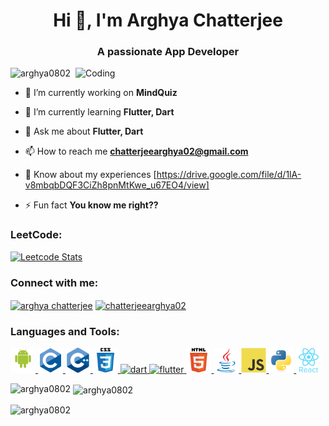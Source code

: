 <h1 align="center">Hi 👋, I'm Arghya Chatterjee</h1>
<h3 align="center">A passionate App Developer </h3>
<img align="right" alt="Coding" width="400" src= https://media.tenor.com/NOYF3f82b_gAAAAC/programmer.gif>
<p align="left"> <img src="https://komarev.com/ghpvc/?username=arghya0802&label=Profile%20views&color=0e75b6&style=flat" alt="arghya0802" /> </p>

- 🔭 I’m currently working on **MindQuiz**

- 🌱 I’m currently learning **Flutter, Dart**

- 💬 Ask me about **Flutter, Dart**

- 📫 How to reach me **chatterjeearghya02@gmail.com**

- 📄 Know about my experiences [https://drive.google.com/file/d/1lA-v8mbqbDQF3CiZh8pnMtKwe_u67EO4/view]


- ⚡ Fun fact **You know me right??**
<h3 align="left">LeetCode:</h3>
  <a href="https://leetcode.com/chatterjeearghya02/">
  <img src="https://leetcard.jacoblin.cool/chatterjeearghya02?ext=contest&theme=light,unicorn" alt="Leetcode Stats">
  </a>
  
<h3 align="left">Connect with me:</h3>
<p align="left">
<a href="https://www.linkedin.com/in/arghya-chatterjee-profile/" target="blank"><img align="center" src="https://raw.githubusercontent.com/rahuldkjain/github-profile-readme-generator/master/src/images/icons/Social/linked-in-alt.svg" alt="arghya chatterjee" height="30" width="40" /></a>
<a href="https://www.leetcode.com/Arghya_0802" target="blank"><img align="center" src="https://raw.githubusercontent.com/rahuldkjain/github-profile-readme-generator/master/src/images/icons/Social/leet-code.svg" alt="chatterjeearghya02" height="30" width="40" /></a>
</p>

<h3 align="left">Languages and Tools:</h3>
<p align="left"> <a href="https://developer.android.com" target="_blank" rel="noreferrer"> <img src="https://raw.githubusercontent.com/devicons/devicon/master/icons/android/android-original-wordmark.svg" alt="android" width="40" height="40"/> </a> <a href="https://www.cprogramming.com/" target="_blank" rel="noreferrer"> <img src="https://raw.githubusercontent.com/devicons/devicon/master/icons/c/c-original.svg" alt="c" width="40" height="40"/> </a> <a href="https://www.w3schools.com/cpp/" target="_blank" rel="noreferrer"> <img src="https://raw.githubusercontent.com/devicons/devicon/master/icons/cplusplus/cplusplus-original.svg" alt="cplusplus" width="40" height="40"/> </a> <a href="https://www.w3schools.com/css/" target="_blank" rel="noreferrer"> <img src="https://raw.githubusercontent.com/devicons/devicon/master/icons/css3/css3-original-wordmark.svg" alt="css3" width="40" height="40"/> </a> <a href="https://dart.dev" target="_blank" rel="noreferrer"> <img src="https://www.vectorlogo.zone/logos/dartlang/dartlang-icon.svg" alt="dart" width="40" height="40"/> </a> <a href="https://flutter.dev" target="_blank" rel="noreferrer"> <img src="https://www.vectorlogo.zone/logos/flutterio/flutterio-icon.svg" alt="flutter" width="40" height="40"/> </a> <a href="https://www.w3.org/html/" target="_blank" rel="noreferrer"> <img src="https://raw.githubusercontent.com/devicons/devicon/master/icons/html5/html5-original-wordmark.svg" alt="html5" width="40" height="40"/> </a> <a href="https://www.java.com" target="_blank" rel="noreferrer"> <img src="https://raw.githubusercontent.com/devicons/devicon/master/icons/java/java-original.svg" alt="java" width="40" height="40"/> </a> <a href="https://developer.mozilla.org/en-US/docs/Web/JavaScript" target="_blank" rel="noreferrer"> <img src="https://raw.githubusercontent.com/devicons/devicon/master/icons/javascript/javascript-original.svg" alt="javascript" width="40" height="40"/> </a> <a href="https://www.python.org" target="_blank" rel="noreferrer"> <img src="https://raw.githubusercontent.com/devicons/devicon/master/icons/python/python-original.svg" alt="python" width="40" height="40"/> </a> <a href="https://reactjs.org/" target="_blank" rel="noreferrer"> <img src="https://raw.githubusercontent.com/devicons/devicon/master/icons/react/react-original-wordmark.svg" alt="react" width="40" height="40"/> </a> </p>

<p><img align="left" src="https://github-readme-stats.vercel.app/api/top-langs?username=arghya0802&show_icons=true&locale=en&layout=compact" alt="arghya0802" /></p>

<p>&nbsp;<img align="center" src="https://github-readme-stats.vercel.app/api?username=arghya0802&show_icons=true&locale=en" alt="arghya0802" /></p>

<p><img align="center" src="https://github-readme-streak-stats.herokuapp.com/?user=arghya0802&" alt="arghya0802" /></p>

